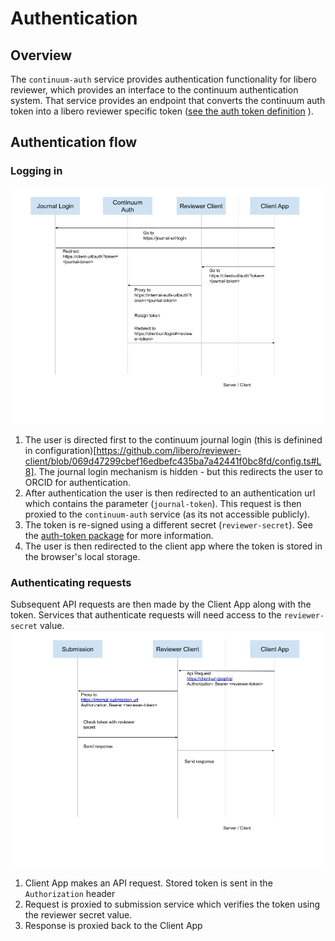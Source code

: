 # Authentication

## Overview
The `continuum-auth` service provides authentication functionality for libero reviewer, which provides an interface to the continuum authentication system. That service provides an endpoint that converts the continuum auth token into a libero reviewer specific token ([see the auth token definition](https://github.com/libero/auth-token/blob/master/src/index.ts) ).

## Authentication flow

### Logging in

![](authentication-flow.png)

1. The user is directed first to the continuum journal login (this is definined in configuration)[https://github.com/libero/reviewer-client/blob/069d47299cbef16edbefc435ba7a42441f0bc8fd/config.ts#L8]. The journal login mechanism is hidden - but this redirects the user to ORCID for authentication.
2. After authentication the user is then redirected to an authentication url which contains the parameter (`journal-token`). This request is then proxied to the `continuum-auth` service (as its not accessible publicly).
3. The token is re-signed using a different secret (`reviewer-secret`). See the [auth-token package](https://github.com/libero/auth-token) for more information.
4. The user is then redirected to the client app where the token is stored in the browser's local storage.


### Authenticating requests

Subsequent API requests are then made by the Client App along with the token. Services that authenticate requests will need access to the `reviewer-secret` value.
![](authenticated-api-flow.png)

1. Client App makes an API request. Stored token is sent in the `Authorization` header
2. Request is proxied to submission service which verifies the token using the reviewer secret value.
3. Response is proxied back to the Client App
